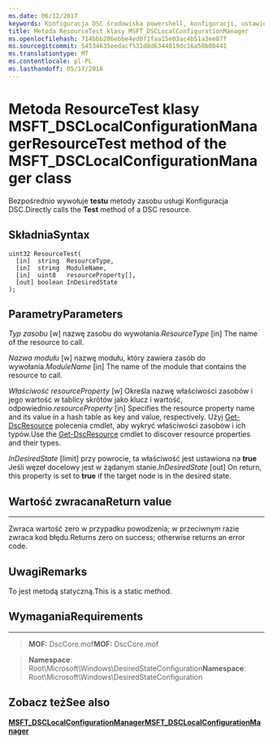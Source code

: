 ```yaml
---
ms.date: 06/12/2017
keywords: Konfiguracja DSC środowiska powershell, konfiguracji, ustawienia
title: Metoda ResourceTest klasy MSFT_DSCLocalConfigurationManager
ms.openlocfilehash: 714bbb286ebbe4ed0f1faa15e03ac4b51a3ee87f
ms.sourcegitcommit: 54534635eedacf531d8d6344019dc16a50b8b441
ms.translationtype: MT
ms.contentlocale: pl-PL
ms.lasthandoff: 05/17/2018
---
```

# <a name="resourcetest-method-of-the-msftdsclocalconfigurationmanager-class"></a><span data-ttu-id="36059-103">Metoda ResourceTest klasy MSFT_DSCLocalConfigurationManager</span><span class="sxs-lookup"><span data-stu-id="36059-103">ResourceTest method of the MSFT_DSCLocalConfigurationManager class</span></span>

<span data-ttu-id="36059-104">Bezpośrednio wywołuje **testu** metody zasobu usługi Konfiguracja DSC.</span><span class="sxs-lookup"><span data-stu-id="36059-104">Directly calls the **Test** method of a DSC resource.</span></span>

<a name="syntax"></a><span data-ttu-id="36059-105">Składnia</span><span class="sxs-lookup"><span data-stu-id="36059-105">Syntax</span></span>
------

```mof
uint32 ResourceTest(
  [in]  string  ResourceType,
  [in]  string  ModuleName,
  [in]  uint8   resourceProperty[],
  [out] boolean InDesiredState
);
```

<a name="parameters"></a><span data-ttu-id="36059-106">Parametry</span><span class="sxs-lookup"><span data-stu-id="36059-106">Parameters</span></span>
----------

<span data-ttu-id="36059-107">*Typ zasobu* \[w\] nazwę zasobu do wywołania.</span><span class="sxs-lookup"><span data-stu-id="36059-107">*ResourceType* \[in\] The name of the resource to call.</span></span>

<span data-ttu-id="36059-108">*Nazwa modułu* \[w\] nazwę modułu, który zawiera zasób do wywołania.</span><span class="sxs-lookup"><span data-stu-id="36059-108">*ModuleName* \[in\] The name of the module that contains the resource to call.</span></span>

<span data-ttu-id="36059-109">*Właściwość resourceProperty* \[w\] Określa nazwę właściwości zasobów i jego wartość w tablicy skrótów jako klucz i wartość, odpowiednio.</span><span class="sxs-lookup"><span data-stu-id="36059-109">*resourceProperty* \[in\] Specifies the resource property name and its value in a hash table as key and value, respectively.</span></span> <span data-ttu-id="36059-110">Użyj [Get-DscResource](https://technet.microsoft.com/library/dn521625.aspx) polecenia cmdlet, aby wykryć właściwości zasobów i ich typów.</span><span class="sxs-lookup"><span data-stu-id="36059-110">Use the [Get-DscResource](https://technet.microsoft.com/library/dn521625.aspx) cmdlet to discover resource properties and their types.</span></span>

<span data-ttu-id="36059-111">*InDesiredState* \[limit\] przy powrocie, ta właściwość jest ustawiona na **true** Jeśli węzeł docelowy jest w żądanym stanie.</span><span class="sxs-lookup"><span data-stu-id="36059-111">*InDesiredState* \[out\] On return, this property is set to **true** if the target node is in the desired state.</span></span>

## <a name="return-value"></a><span data-ttu-id="36059-112">Wartość zwracana</span><span class="sxs-lookup"><span data-stu-id="36059-112">Return value</span></span>
------------

<span data-ttu-id="36059-113">Zwraca wartość zero w przypadku powodzenia; w przeciwnym razie zwraca kod błędu.</span><span class="sxs-lookup"><span data-stu-id="36059-113">Returns zero on success; otherwise returns an error code.</span></span>

## <a name="remarks"></a><span data-ttu-id="36059-114">Uwagi</span><span class="sxs-lookup"><span data-stu-id="36059-114">Remarks</span></span>

<span data-ttu-id="36059-115">To jest metodą statyczną.</span><span class="sxs-lookup"><span data-stu-id="36059-115">This is a static method.</span></span>

## <a name="requirements"></a><span data-ttu-id="36059-116">Wymagania</span><span class="sxs-lookup"><span data-stu-id="36059-116">Requirements</span></span>
------------
><span data-ttu-id="36059-117">**MOF:** DscCore.mof</span><span class="sxs-lookup"><span data-stu-id="36059-117">**MOF:** DscCore.mof</span></span>

><span data-ttu-id="36059-118">**Namespace**: Root\Microsoft\Windows\DesiredStateConfiguration</span><span class="sxs-lookup"><span data-stu-id="36059-118">**Namespace**: Root\Microsoft\Windows\DesiredStateConfiguration</span></span>


## <a name="see-also"></a><span data-ttu-id="36059-119">Zobacz też</span><span class="sxs-lookup"><span data-stu-id="36059-119">See also</span></span>


[<span data-ttu-id="36059-120">**MSFT_DSCLocalConfigurationManager**</span><span class="sxs-lookup"><span data-stu-id="36059-120">**MSFT_DSCLocalConfigurationManager**</span></span>](msft-dsclocalconfigurationmanager.md)